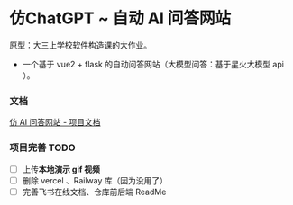 # 仿ChatGPT ~ 自动 AI 问答网站
原型：大三上学校软件构造课的大作业。

- 一个基于 vue2 + flask 的自动问答网站（大模型问答：基于星火大模型 api ）。

### 文档

[仿 AI 问答网站 - 项目文档](https://eaa09rs0yqa.feishu.cn/wiki/N0WPw3uebihTFGkwJfEcyHGinXg?from=from_copylink)

### 项目完善 TODO

- [ ] 上传**本地演示 gif 视频**
- [ ] 删除 vercel 、Railway 库（因为没用了）
- [ ] 完善飞书在线文档、仓库前后端 ReadMe
